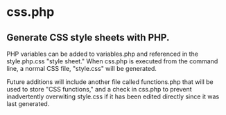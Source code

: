 css.php
=======

Generate CSS style sheets with PHP.
-----------------------------------

PHP variables can be added to variables.php and referenced in the style.php.css "style sheet."
When css.php is executed from the command line, a normal CSS file, "style.css" will be generated.

Future additions will include another file called functions.php that will be used to store
"CSS functions," and a check in css.php to prevent inadvertently overwiting style.css if it has
been edited directly since it was last generated.
